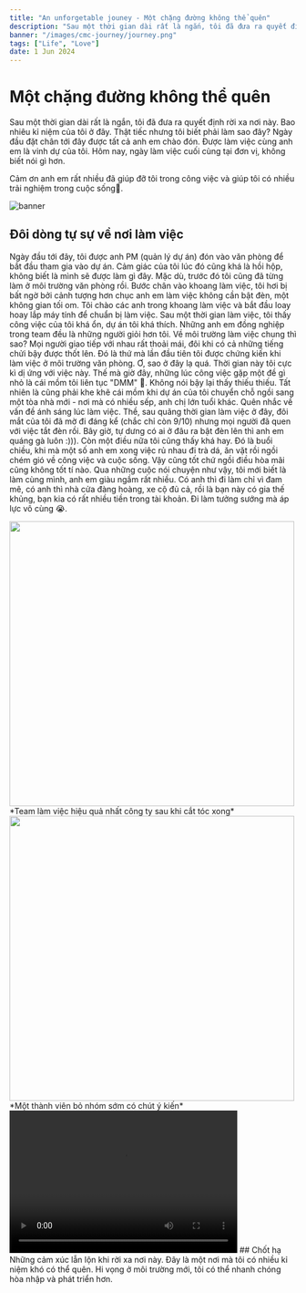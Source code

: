 ```yaml
---
title: "An unforgetable jouney - Một chặng đường không thể quên"
description: "Sau một thời gian dài rất là ngắn, tôi đã đưa ra quyết định rời xa nơi này. Bao nhiêu kỉ niệm của tôi ở đây. Thật tiếc nhưng tôi biết phải làm sao đây."
banner: "/images/cmc-journey/journey.png"
tags: ["Life", "Love"]
date: 1 Jun 2024
---
```


# Một chặng đường không thể quên
Sau một thời gian dài rất là ngắn, tôi đã đưa ra quyết định rời xa nơi này. Bao nhiêu kỉ niệm của tôi ở đây. Thật tiếc nhưng tôi biết phải làm sao đây?
Ngày đầu đặt chân tới đây được tất cả anh em chào đón. Được làm việc cùng anh em là vinh dự của tôi. Hôm nay, ngày làm việc cuối cùng tại đơn vị, không biết nói gì hơn.

Cảm ơn anh em rất nhiều đã giúp đỡ tôi trong công việc và giúp tôi có nhiều trải nghiệm trong cuộc sống🥰.

![banner](/images/cmc-journey/journey.png)

## Đôi dòng tự sự về nơi làm việc
Ngày đầu tới đây, tôi được anh PM (quản lý dự án) đón vào văn phòng để bắt đầu tham gia vào dự án. Cảm giác của tôi lúc đó cũng khá là hồi hộp, không biết là mình sẽ được làm gì đây. Mặc
dù, trước đó tôi cũng đã từng làm ở môi trường văn phòng rồi. Bước chân vào khoang làm việc, tôi hơi bị bất ngờ bởi cảnh tượng hơn chục anh em làm việc không cần bật đèn,
một không gian tối om. Tôi chào các anh trong khoang làm việc và bắt đầu loay hoay lắp máy tính để chuẩn bị làm việc. Sau một thời gian làm việc, tôi thấy công việc của tôi khá ổn,
dự án tôi khá thích. Những anh em đồng nghiệp trong team đều là những người giỏi hơn tôi. Về môi trường làm việc chung thì sao? Mọi người giao tiếp với nhau rất thoải mái,
đôi khi có cả những tiếng chửi bậy được thốt lên. Đó là thứ mà lần đầu tiên tôi được chứng kiến khi làm việc ở môi trường văn phòng. Ơ, sao ở đây lạ quá. Thời gian này tôi cực kì dị ứng với việc này. Thế mà giờ đây, những lúc công việc gặp một đề gì nhỏ là cái mồm tôi liên tục "DMM" 🤣. Không nói bậy lại thấy thiếu thiếu. Tất nhiên là cũng phải khe khẽ cái mồm khi dự án của tôi chuyển chỗ ngồi sang một tòa nhà mới - nơi mà có nhiều sếp, anh chị lớn tuổi khác. Quên nhắc về vấn đề ánh sáng lúc làm việc. Thề, sau quãng thời gian làm việc ở đây, đôi mắt của tôi đã mờ đi đáng kể (chắc chỉ còn 9/10) nhưng mọi người đã quen với việc tắt đèn rồi. Bây giờ, tự dưng có ai ở đâu ra bật đèn lên thì anh em quáng gà luôn :))). Còn một điều nữa tôi cũng thấy khá hay. Đó là buổi chiều, khi mà một số anh em xong việc rủ nhau đi trà dá, ăn vặt rồi ngồi chém gió về công việc và cuộc sống. Vậy cũng tốt chứ ngồi điều hòa mãi cũng không tốt tí nào. Qua những cuộc nói chuyện như vậy, tôi mới biết là làm cùng mình, anh em giàu ngầm rất nhiều. Có anh thì đi làm chỉ vì đam mê, có anh thì nhà cửa đàng hoàng, xe cộ đủ cả, rồi là bạn này có gia thế khủng, bạn kia có rất nhiều tiền trong tài khoản. Đi làm tưởng sướng mà áp lực vô cùng 😭.

<img src="/images/cmc-journey/team.jpg" width="500">
*Team làm việc hiệu quả nhất công ty sau khi cắt tóc xong*
<img src="images/cmc-journey/fuch.jpg" width="500">
*Một thành viên bỏ nhóm sớm có chút ý kiến*

<video width="400" height="250" controls>
  <source src="images/cmc-journey/trada.mp4" type="video/mp4">
  Your browser does not support the video tag.
</video>
## Chốt hạ
Những cảm xúc lẫn lộn khi rời xa nơi này. Đây là một nơi mà tôi có nhiều kỉ niệm khó có thể quên. Hi vọng ở môi trường mới, tôi có thể nhanh chóng hòa nhập và phát triển hơn.


